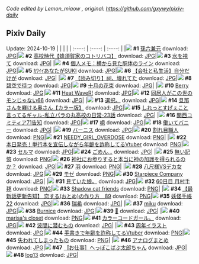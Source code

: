 *Code edited by Lemon_miaow , original: https://github.com/gxywy/pixiv-daily*
## Pixiv Daily 
Update: 2024-10-19
|      |      |      |
| :----: | :----: | :----: |
|![](https://pximg.lemonmiaow.xyz/c/240x480/img-master/img/2024/10/17/00/03/46/123396286_p0_master1200.jpg) **#1** [孫六兼元](https://www.pixiv.net/artworks/123396286) download: [JPG](https://pximg.lemonmiaow.xyz/img-original/img/2024/10/17/00/03/46/123396286_p0.jpg)|![](https://pximg.lemonmiaow.xyz/c/240x480/img-master/img/2024/10/17/17/09/32/123412300_p0_master1200.jpg) **#2** [高校時代【蜂須賀家のコトリバコ】](https://www.pixiv.net/artworks/123412300) download: [JPG](https://pximg.lemonmiaow.xyz/img-original/img/2024/10/17/17/09/32/123412300_p0.jpg)|![](https://pximg.lemonmiaow.xyz/c/240x480/img-master/img/2024/10/17/00/13/24/123396641_p0_master1200.jpg) **#3** [水を視て](https://www.pixiv.net/artworks/123396641) download: [JPG](https://pximg.lemonmiaow.xyz/img-original/img/2024/10/17/00/13/24/123396641_p0.jpg)|
|![](https://pximg.lemonmiaow.xyz/c/240x480/img-master/img/2024/10/17/06/00/06/123402126_p0_master1200.jpg) **#4** [個人メモ：横から見た胴体のライン](https://www.pixiv.net/artworks/123402126) download: [JPG](https://pximg.lemonmiaow.xyz/img-original/img/2024/10/17/06/00/06/123402126_p0.jpg)|![](https://pximg.lemonmiaow.xyz/c/240x480/img-master/img/2024/10/18/18/14/42/123446458_p0_master1200.jpg) **#5** [ｶﾜｲｲあなたがSUKI](https://www.pixiv.net/artworks/123446458) download: [JPG](https://pximg.lemonmiaow.xyz/img-original/img/2024/10/18/18/14/42/123446458_p0.jpg)|![](https://pximg.lemonmiaow.xyz/c/240x480/img-master/img/2024/10/18/12/00/16/123439136_p0_master1200.jpg) **#6** [【会社と私生活】自分だけが](https://www.pixiv.net/artworks/123439136) download: [JPG](https://pximg.lemonmiaow.xyz/img-original/img/2024/10/18/12/00/16/123439136_p0.jpg)|
|![](https://pximg.lemonmiaow.xyz/c/240x480/img-master/img/2024/10/17/00/01/17/123396086_p0_master1200.jpg) **#7** [【読み切り】祠、壊れてた](https://www.pixiv.net/artworks/123396086) download: [JPG](https://pximg.lemonmiaow.xyz/img-original/img/2024/10/17/00/01/17/123396086_p0.jpg)|![](https://pximg.lemonmiaow.xyz/c/240x480/img-master/img/2024/10/17/00/00/13/123395869_p0_master1200.jpg) **#8** [碧空で待つ](https://www.pixiv.net/artworks/123395869) download: [JPG](https://pximg.lemonmiaow.xyz/img-original/img/2024/10/17/00/00/13/123395869_p0.jpg)|![](https://pximg.lemonmiaow.xyz/c/240x480/img-master/img/2024/10/18/07/30/02/123435341_p0_master1200.jpg) **#9** [十月の花束](https://www.pixiv.net/artworks/123435341) download: [JPG](https://pximg.lemonmiaow.xyz/img-original/img/2024/10/18/07/30/02/123435341_p0.jpg)|
|![](https://pximg.lemonmiaow.xyz/c/240x480/img-master/img/2024/10/17/00/01/31/123396111_p0_master1200.jpg) **#10** [Berry](https://www.pixiv.net/artworks/123396111) download: [JPG](https://pximg.lemonmiaow.xyz/img-original/img/2024/10/17/00/01/31/123396111_p0.jpg)|![](https://pximg.lemonmiaow.xyz/c/240x480/img-master/img/2024/10/18/12/00/07/123439099_p0_master1200.jpg) **#11** [Heat WaveR!](https://www.pixiv.net/artworks/123439099) download: [JPG](https://pximg.lemonmiaow.xyz/img-original/img/2024/10/18/12/00/07/123439099_p0.jpg)|![](https://pximg.lemonmiaow.xyz/c/240x480/img-master/img/2024/10/17/16/06/49/123410735_p0_master1200.jpg) **#12** [同居人がこの世のモンじゃない66](https://www.pixiv.net/artworks/123410735) download: [JPG](https://pximg.lemonmiaow.xyz/img-original/img/2024/10/17/16/06/49/123410735_p0.jpg)|
|![](https://pximg.lemonmiaow.xyz/c/240x480/img-master/img/2024/10/17/14/30/11/123408321_p0_master1200.jpg) **#13** [選択。](https://www.pixiv.net/artworks/123408321) download: [JPG](https://pximg.lemonmiaow.xyz/img-original/img/2024/10/17/14/30/11/123408321_p0.jpg)|![](https://pximg.lemonmiaow.xyz/c/240x480/img-master/img/2024/10/17/00/00/38/123395996_p0_master1200.jpg) **#14** [旦那さんを躾ける奥さん【カラー版】](https://www.pixiv.net/artworks/123395996) download: [JPG](https://pximg.lemonmiaow.xyz/img-original/img/2024/10/17/00/00/38/123395996_p0.jpg)|![](https://pximg.lemonmiaow.xyz/c/240x480/img-master/img/2024/10/17/00/06/10/123396398_p0_master1200.jpg) **#15** [しれっとすげぇこと言ってるギャル-私立パラの丸高校の日常-23話](https://www.pixiv.net/artworks/123396398) download: [JPG](https://pximg.lemonmiaow.xyz/img-original/img/2024/10/17/00/06/10/123396398_p0.jpg)|
|![](https://pximg.lemonmiaow.xyz/c/240x480/img-master/img/2024/10/18/00/01/18/123427390_p0_master1200.jpg) **#16** [関西コミティア71告知](https://www.pixiv.net/artworks/123427390) download: [JPG](https://pximg.lemonmiaow.xyz/img-original/img/2024/10/18/00/01/18/123427390_p0.jpg)|![](https://pximg.lemonmiaow.xyz/c/240x480/img-master/img/2024/10/18/00/00/52/123427332_p0_master1200.jpg) **#17** [唄](https://www.pixiv.net/artworks/123427332) download: [JPG](https://pximg.lemonmiaow.xyz/img-original/img/2024/10/18/00/00/52/123427332_p0.jpg)|![](https://pximg.lemonmiaow.xyz/c/240x480/img-master/img/2024/10/17/00/00/34/123395980_p0_master1200.jpg) **#18** [働いてバニー](https://www.pixiv.net/artworks/123395980) download: [JPG](https://pximg.lemonmiaow.xyz/img-original/img/2024/10/17/00/00/34/123395980_p0.jpg)|
|![](https://pximg.lemonmiaow.xyz/c/240x480/img-master/img/2024/10/17/00/00/19/123395906_p0_master1200.jpg) **#19** [バーニス](https://www.pixiv.net/artworks/123395906) download: [JPG](https://pximg.lemonmiaow.xyz/img-original/img/2024/10/17/00/00/19/123395906_p0.jpg)|![](https://pximg.lemonmiaow.xyz/c/240x480/img-master/img/2024/10/18/20/30/32/123450534_p0_master1200.jpg) **#20** [割れ目職人](https://www.pixiv.net/artworks/123450534) download: [PNG](https://pximg.lemonmiaow.xyz/img-original/img/2024/10/18/20/30/32/123450534_p0.png)|![](https://pximg.lemonmiaow.xyz/c/240x480/img-master/img/2024/10/17/00/01/00/123396053_p0_master1200.jpg) **#21** [NEEDY_GIRL_OVERDOSE](https://www.pixiv.net/artworks/123396053) download: [PNG](https://pximg.lemonmiaow.xyz/img-original/img/2024/10/17/00/01/00/123396053_p0.png)|
|![](https://pximg.lemonmiaow.xyz/c/240x480/img-master/img/2024/10/17/19/57/34/123417565_p0_master1200.jpg) **#22** [本日発売！単行本を宣伝しながら年齢を詐称してるVtuber](https://www.pixiv.net/artworks/123417565) download: [PNG](https://pximg.lemonmiaow.xyz/img-original/img/2024/10/17/19/57/34/123417565_p0.png)|![](https://pximg.lemonmiaow.xyz/c/240x480/img-master/img/2024/10/17/00/00/31/123395964_p0_master1200.jpg) **#23** [セルマ](https://www.pixiv.net/artworks/123395964) download: [JPG](https://pximg.lemonmiaow.xyz/img-original/img/2024/10/17/00/00/31/123395964_p0.jpg)|![](https://pximg.lemonmiaow.xyz/c/240x480/img-master/img/2024/10/17/16/00/01/123410566_p0_master1200.jpg) **#24** [ごめん…](https://www.pixiv.net/artworks/123410566) download: [JPG](https://pximg.lemonmiaow.xyz/img-original/img/2024/10/17/16/00/01/123410566_p0.jpg)|
|![](https://pximg.lemonmiaow.xyz/c/240x480/img-master/img/2024/10/18/22/16/00/123451117_p0_master1200.jpg) **#25** [無い記憶](https://www.pixiv.net/artworks/123451117) download: [PNG](https://pximg.lemonmiaow.xyz/img-original/img/2024/10/18/22/16/00/123451117_p0.png)|![](https://pximg.lemonmiaow.xyz/c/240x480/img-master/img/2024/10/18/18/53/48/123447503_p0_master1200.jpg) **#26** [神社にお参りすると本当に神の加護を得られるのか？](https://www.pixiv.net/artworks/123447503) download: [JPG](https://pximg.lemonmiaow.xyz/img-original/img/2024/10/18/18/53/48/123447503_p0.jpg)|![](https://pximg.lemonmiaow.xyz/c/240x480/img-master/img/2024/10/17/00/00/18/123395903_p0_master1200.jpg) **#27** [羽](https://www.pixiv.net/artworks/123395903) download: [PNG](https://pximg.lemonmiaow.xyz/img-original/img/2024/10/17/00/00/18/123395903_p0.png)|
|![](https://pximg.lemonmiaow.xyz/c/240x480/img-master/img/2024/10/17/17/02/11/123412106_p0_master1200.jpg) **#28** [八尺様VSデカ女](https://www.pixiv.net/artworks/123412106) download: [JPG](https://pximg.lemonmiaow.xyz/img-original/img/2024/10/17/17/02/11/123412106_p0.jpg)|![](https://pximg.lemonmiaow.xyz/c/240x480/img-master/img/2024/10/17/00/10/35/123396562_p0_master1200.jpg) **#29** [モゼ](https://www.pixiv.net/artworks/123396562) download: [PNG](https://pximg.lemonmiaow.xyz/img-original/img/2024/10/17/00/10/35/123396562_p0.png)|![](https://pximg.lemonmiaow.xyz/c/240x480/img-master/img/2024/10/17/00/01/23/123396099_p0_master1200.jpg) **#30** [Starpiece Company](https://www.pixiv.net/artworks/123396099) download: [JPG](https://pximg.lemonmiaow.xyz/img-original/img/2024/10/17/00/01/23/123396099_p0.jpg)|
|![](https://pximg.lemonmiaow.xyz/c/240x480/img-master/img/2024/10/18/03/46/35/123432608_p0_master1200.jpg) **#31** [見ていた娘。](https://www.pixiv.net/artworks/123432608) download: [JPG](https://pximg.lemonmiaow.xyz/img-original/img/2024/10/18/03/46/35/123432608_p0.jpg)|![](https://pximg.lemonmiaow.xyz/c/240x480/img-master/img/2024/10/17/19/26/51/123416551_p0_master1200.jpg) **#32** [60日目 月村手毬](https://www.pixiv.net/artworks/123416551) download: [PNG](https://pximg.lemonmiaow.xyz/img-original/img/2024/10/17/19/26/51/123416551_p0.png)|![](https://pximg.lemonmiaow.xyz/c/240x480/img-master/img/2024/10/17/13/31/10/123407810_p0_master1200.jpg) **#33** [Shadow cat friends](https://www.pixiv.net/artworks/123407810) download: [PNG](https://pximg.lemonmiaow.xyz/img-original/img/2024/10/17/13/31/10/123407810_p0.png)|
|![](https://pximg.lemonmiaow.xyz/c/240x480/img-master/img/2024/10/18/12/23/46/123439633_p0_master1200.jpg) **#34** [【最新話更新告知】 恋する(おとめ)の作り方　89](https://www.pixiv.net/artworks/123439633) download: [PNG](https://pximg.lemonmiaow.xyz/img-original/img/2024/10/18/12/23/46/123439633_p0.png)|![](https://pximg.lemonmiaow.xyz/c/240x480/img-master/img/2024/10/18/00/30/33/123428655_p0_master1200.jpg) **#35** [妖怪手帳 22](https://www.pixiv.net/artworks/123428655) download: [JPG](https://pximg.lemonmiaow.xyz/img-original/img/2024/10/18/00/30/33/123428655_p0.jpg)|![](https://pximg.lemonmiaow.xyz/c/240x480/img-master/img/2024/10/17/22/40/31/123424087_p0_master1200.jpg) **#36** [瑞希](https://www.pixiv.net/artworks/123424087) download: [JPG](https://pximg.lemonmiaow.xyz/img-original/img/2024/10/17/22/40/31/123424087_p0.jpg)|
|![](https://pximg.lemonmiaow.xyz/c/240x480/img-master/img/2024/10/17/14/02/25/123408485_p0_master1200.jpg) **#37** [miku](https://www.pixiv.net/artworks/123408485) download: [JPG](https://pximg.lemonmiaow.xyz/img-original/img/2024/10/17/14/02/25/123408485_p0.jpg)|![](https://pximg.lemonmiaow.xyz/c/240x480/img-master/img/2024/10/17/07/15/25/123403029_p0_master1200.jpg) **#38** [Burnice](https://www.pixiv.net/artworks/123403029) download: [JPG](https://pximg.lemonmiaow.xyz/img-original/img/2024/10/17/07/15/25/123403029_p0.jpg)|![](https://pximg.lemonmiaow.xyz/c/240x480/img-master/img/2024/10/18/13/46/24/123441017_p0_master1200.jpg) **#39** [👀](https://www.pixiv.net/artworks/123441017) download: [JPG](https://pximg.lemonmiaow.xyz/img-original/img/2024/10/18/13/46/24/123441017_p0.jpg)|
|![](https://pximg.lemonmiaow.xyz/c/240x480/img-master/img/2024/10/18/07/04/36/123435008_p0_master1200.jpg) **#40** [marisa's closet](https://www.pixiv.net/artworks/123435008) download: [PNG](https://pximg.lemonmiaow.xyz/img-original/img/2024/10/18/07/04/36/123435008_p0.png)|![](https://pximg.lemonmiaow.xyz/c/240x480/img-master/img/2024/10/18/19/25/23/123448457_p0_master1200.jpg) **#41** [カラーコードガール。](https://www.pixiv.net/artworks/123448457) download: [JPG](https://pximg.lemonmiaow.xyz/img-original/img/2024/10/18/19/25/23/123448457_p0.jpg)|![](https://pximg.lemonmiaow.xyz/c/240x480/img-master/img/2024/10/18/07/05/32/123435016_p0_master1200.jpg) **#42** [波間に潜むもの](https://www.pixiv.net/artworks/123435016) download: [JPG](https://pximg.lemonmiaow.xyz/img-original/img/2024/10/18/07/05/32/123435016_p0.jpg)|
|![](https://pximg.lemonmiaow.xyz/c/240x480/img-master/img/2024/10/17/00/00/14/123395879_p0_master1200.jpg) **#43** [周年イラスト](https://www.pixiv.net/artworks/123395879) download: [JPG](https://pximg.lemonmiaow.xyz/img-original/img/2024/10/17/00/00/14/123395879_p0.jpg)|![](https://pximg.lemonmiaow.xyz/c/240x480/img-master/img/2024/10/18/21/12/13/123452044_p0_master1200.jpg) **#44** [手書きで年齢を詐称してるVtuber](https://www.pixiv.net/artworks/123452044) download: [PNG](https://pximg.lemonmiaow.xyz/img-original/img/2024/10/18/21/12/13/123452044_p0.png)|![](https://pximg.lemonmiaow.xyz/c/240x480/img-master/img/2024/10/17/01/42/49/123398978_p0_master1200.jpg) **#45** [失われてしまったもの](https://www.pixiv.net/artworks/123398978) download: [PNG](https://pximg.lemonmiaow.xyz/img-original/img/2024/10/17/01/42/49/123398978_p0.png)|
|![](https://pximg.lemonmiaow.xyz/c/240x480/img-master/img/2024/10/18/15/47/18/123442962_p0_master1200.jpg) **#46** [アナログまとめ](https://www.pixiv.net/artworks/123442962) download: [JPG](https://pximg.lemonmiaow.xyz/img-original/img/2024/10/18/15/47/18/123442962_p0.jpg)|![](https://pximg.lemonmiaow.xyz/c/240x480/img-master/img/2024/10/18/00/21/13/123428279_p0_master1200.jpg) **#47** [〚お仕事〛へっぽこばぶ太郎ちゃん](https://www.pixiv.net/artworks/123428279) download: [JPG](https://pximg.lemonmiaow.xyz/img-original/img/2024/10/18/00/21/13/123428279_p0.jpg)|![](https://pximg.lemonmiaow.xyz/c/240x480/img-master/img/2024/10/18/00/00/40/123427286_p0_master1200.jpg) **#48** [log13](https://www.pixiv.net/artworks/123427286) download: [JPG](https://pximg.lemonmiaow.xyz/img-original/img/2024/10/18/00/00/40/123427286_p0.jpg)|
